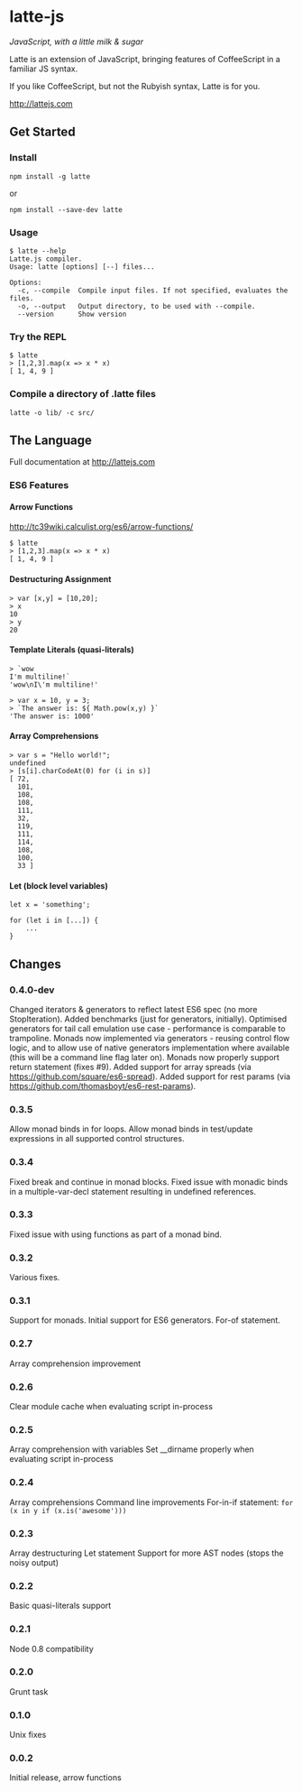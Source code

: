 # latte-js

*JavaScript, with a little milk &amp; sugar*

Latte is an extension of JavaScript, bringing features of CoffeeScript in a familiar JS syntax.

If you like CoffeeScript, but not the Rubyish syntax, Latte is for you.

http://lattejs.com

## Get Started
### Install
```
npm install -g latte
```
or
```
npm install --save-dev latte
```

### Usage
```
$ latte --help
Latte.js compiler.
Usage: latte [options] [--] files...

Options:
  -c, --compile  Compile input files. If not specified, evaluates the files.
  -o, --output   Output directory, to be used with --compile.
  --version      Show version
```

### Try the REPL
```
$ latte
> [1,2,3].map(x => x * x)
[ 1, 4, 9 ]
```

### Compile a directory of .latte files
```
latte -o lib/ -c src/
```

## The Language

Full documentation at http://lattejs.com

### ES6 Features

#### Arrow Functions

http://tc39wiki.calculist.org/es6/arrow-functions/

```
$ latte
> [1,2,3].map(x => x * x)
[ 1, 4, 9 ]
```

#### Destructuring Assignment
```
> var [x,y] = [10,20];
> x
10
> y
20
```

#### Template Literals (quasi-literals)
```
> `wow
I'm multiline!`
'wow\nI\'m multiline!'
```

```
> var x = 10, y = 3;
> `The answer is: ${ Math.pow(x,y) }`
'The answer is: 1000'
```

#### Array Comprehensions
```
> var s = "Hello world!";
undefined
> [s[i].charCodeAt(0) for (i in s)]
[ 72,
  101,
  108,
  108,
  111,
  32,
  119,
  111,
  114,
  108,
  100,
  33 ]
```

#### Let (block level variables)
```
let x = 'something';
```

```
for (let i in [...]) {
	...
}
```



## Changes

### 0.4.0-dev
Changed iterators & generators to reflect latest ES6 spec (no more StopIteration).
Added benchmarks (just for generators, initially).
Optimised generators for tail call emulation use case - performance is comparable to trampoline.
Monads now implemented via generators - reusing control flow logic, and to allow use of native
generators implementation where available (this will be a command line flag later on).
Monads now properly support return statement (fixes #9).
Added support for array spreads (via https://github.com/square/es6-spread).
Added support for rest params (via https://github.com/thomasboyt/es6-rest-params).


### 0.3.5
Allow monad binds in for loops.
Allow monad binds in test/update expressions in all supported control structures.

### 0.3.4
Fixed break and continue in monad blocks.
Fixed issue with monadic binds in a multiple-var-decl statement resulting in undefined references.

### 0.3.3
Fixed issue with using functions as part of a monad bind.

### 0.3.2
Various fixes.

### 0.3.1
Support for monads.
Initial support for ES6 generators.
For-of statement.

### 0.2.7
Array comprehension improvement

### 0.2.6
Clear module cache when evaluating script in-process

### 0.2.5
Array comprehension with variables
Set __dirname properly when evaluating script in-process

### 0.2.4
Array comprehensions
Command line improvements
For-in-if statement: `for (x in y if (x.is('awesome')))`

### 0.2.3
Array destructuring
Let statement
Support for more AST nodes (stops the noisy output)

### 0.2.2
Basic quasi-literals support

### 0.2.1
Node 0.8 compatibility

### 0.2.0
Grunt task

### 0.1.0
Unix fixes

### 0.0.2
Initial release, arrow functions
